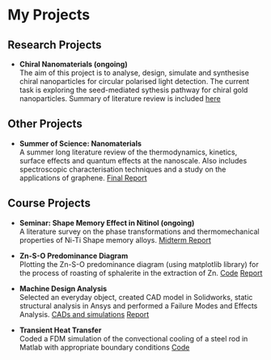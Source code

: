 # My Projects
## Research Projects
* **Chiral Nanomaterials (ongoing)**  
The aim of this project is to analyse, design, simulate and synthesise chiral nanoparticles for circular polarised light detection. The current task is exploring the seed-mediated sythesis pathway for chiral gold nanoparticles. Summary of literature review is included [here](https://github.com/DaniG13/my-projects/blob/main/Chiral%20Nanomaterials_Literature.pdf)
## Other Projects
* **Summer of Science: Nanomaterials**  
A summer long literature review of the thermodynamics, kinetics, surface effects and quantum effects at the nanoscale. Also includes spectroscopic characterisation techniques and a study on the applications of graphene. [Final Report](https://github.com/DaniG13/my-projects/blob/main/Nanomaterials_Report.pdf)
## Course Projects
* **Seminar: Shape Memory Effect in Nitinol (ongoing)**  
A literature survey on the phase transformations and thermomechanical properties of Ni-Ti Shape memory alloys. [Midterm Report](https://github.com/DaniG13/my-projects/blob/main/Shape_Memory_Midterm.pdf)
* **Zn-S-O Predominance Diagram**  
Plotting the Zn-S-O predominance diagram (using matplotlib library) for the process of roasting of sphalerite in the extraction of Zn. [Code](https://github.com/DaniG13/my-projects/blob/main/Predominance_Code.py) [Report](https://github.com/DaniG13/my-projects/blob/main/Predominance_Report.pdf)


* **Machine Design Analysis**  
Selected an everyday object, created CAD model in Solidworks, static structural analysis in Ansys and performed a Failure Modes and Effects Analysis. [CADs and simulations](https://drive.google.com/file/d/1iR7r3oQumvfnMPtb5PDDQHTnHB47RQwm/view?usp=sharing) [Report](https://github.com/DaniG13/my-projects/blob/main/Design%20Analysis_Report.pdf)

* **Transient Heat Transfer**  
Coded a FDM simulation of the convectional cooling of a steel rod in Matlab with appropriate boundary conditions [Code](https://github.com/DaniG13/my-projects/blob/main/Transient%20Heat%20Transfer.m)
